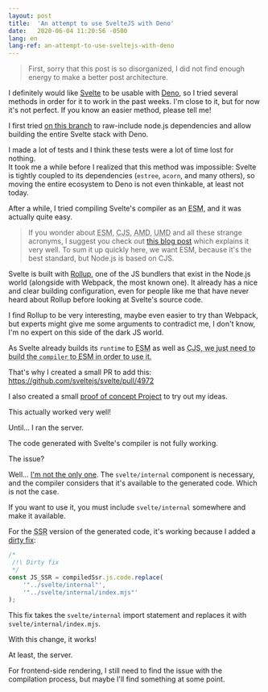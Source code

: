 ```yaml
---
layout: post
title:  'An attempt to use SvelteJS with Deno'
date:   2020-06-04 11:20:56 -0500
lang: en
lang-ref: an-attempt-to-use-sveltejs-with-deno
---
```


> First, sorry that this post is so disorganized, I did not find enough energy to make a better post architecture.

I definitely would like [Svelte](https://svelte.dev/) to be usable with [Deno](https://deno.land/), so I tried several methods in order for it to work in the past weeks. I'm close to it, but for now it's not perfect. If you know an easier method, please tell me!

I first tried [on this branch](https://github.com/Pierstoval/svelte/commits/deno) to raw-include node.js dependencies and allow building the entire Svelte stack with Deno.

I made a lot of tests and I think these tests were a lot of time lost for nothing.<br>
It took me a while before I realized that this method was impossible: Svelte is tightly coupled to its dependencies (`estree`, `acorn`, and many others), so moving the entire ecosystem to Deno is not even thinkable, at least not today.

After a while, I tried compiling Svelte's compiler as an <abbr title="ECMAScript Module">ESM</abbr>, and it was actually quite easy.

> If you wonder about <abbr title="ECMAScript Module">ESM</abbr>, <abbr title="CommonJS">CJS</abbr>, <abbr title="Asynchronous Module Definition">AMD</abbr>, <abbr title="Universal Module Definition">UMD</abbr> and all these strange acronyms, I suggest you check out [this blog post](https://irian.to/blogs/what-are-cjs-amd-umd-and-esm-in-javascript/) which explains it very well.
> To sum it up quickly here, we want ESM, because it's the best standard, but Node.js is based on CJS.

Svelte is built with [Rollup](https://rollupjs.org), one of the JS bundlers that exist in the Node.js world (alongside with Webpack, the most known one). It already has a nice and clear building configuration, even for people like me that have never heard about Rollup before looking at Svelte's source code.

I find Rollup to be very interesting, maybe even easier to try than Webpack, but experts might give me some arguments to contradict me, I don't know, I'm no expert on this side of the dark JS world.

As Svelte already builds its `runtime` to <abbr title="ECMAScript Module">ESM</abbr> as well as <abbr title="Common JS">CJS</cabbr>, we just need to build the `compiler` to <abbr title="ECMAScript Module">ESM</abbr> in order to use it.

That's why I created a small PR to add this: https://github.com/sveltejs/svelte/pull/4972

I also created a small [proof of concept Project](https://github.com/Pierstoval/svelte_esm) to try out my ideas.

This actually worked very well!

Until... I ran the server.

The code generated with Svelte's compiler is not fully working.

The issue?

Well... [I'm not the only one](https://github.com/sveltejs/svelte/issues/4806). The `svelte/internal` component is necessary, and the compiler considers that it's available to the generated code. Which is not the case.

If you want to use it, you must include `svelte/internal` somewhere and make it available.

For the <abbr title="Server-side rendering">SSR</abbr> version of the generated code, it's working because I added a [dirty fix](https://github.com/Pierstoval/svelte_esm/blob/master/compile.ts#L36-L39):

```js
/*
 /!\ Dirty fix
 */
const JS_SSR = compiledSsr.js.code.replace(
	'"../svelte/internal"',
	'"../svelte/internal/index.mjs"'
);
```

This fix takes the `svelte/internal` import statement and replaces it with `svelte/internal/index.mjs`.

With this change, it works!

At least, the server.

For frontend-side rendering, I still need to find the issue with the compilation process, but maybe I'll find something at some point.

